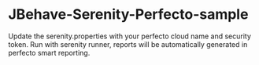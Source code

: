# JBehave-Serenity-Perfecto-sample

Update the serenity.properties with your perfecto cloud name and security token.
Run with serenity runner, reports will be automatically generated in perfecto smart reporting.
